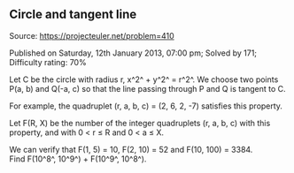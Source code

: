 Circle and tangent line
-----------------------

Source: https://projecteuler.net/problem=410

Published on Saturday, 12th January 2013, 07:00 pm; Solved by 171;
Difficulty rating: 70%

Let C be the circle with radius r, x^2^ + y^2^ = r^2^. We choose two
points P(a, b) and Q(-a, c) so that the line passing through P and Q is
tangent to C.

For example, the quadruplet (r, a, b, c) = (2, 6, 2, -7) satisfies this
property.

Let F(R, X) be the number of the integer quadruplets (r, a, b, c) with
this property, and with 0 \< r ≤ R and 0 \< a ≤ X.

We can verify that F(1, 5) = 10, F(2, 10) = 52 and F(10, 100) = 3384.\
 Find F(10^8^, 10^9^) + F(10^9^, 10^8^).
